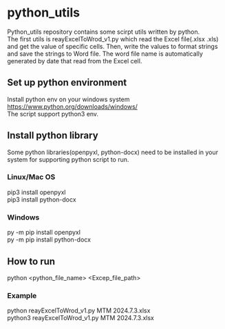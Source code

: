 # python_utils
Python_utils repository contains some scirpt utils written by python.  
The first utils is reayExcelToWrod_v1.py which read the Excel file(.xlsx .xls) and get the value of specific cells. Then, write the values to format strings and save the strings to Word file. The word file name is automatically generated by date that read from the Excel cell.
## Set up python environment
Install python env on your windows system https://www.python.org/downloads/windows/  
The script support python3 env.
## Install python library
Some python libraries(openpyxl, python-docx) need to be installed in your system for supporting python script to run.
### Linux/Mac OS
pip3 install openpyxl  
pip3 install python-docx  
### Windows
py -m pip install openpyxl  
py -m pip install python-docx
## How to run
python <python_file_name> <Excep_file_path>
### Example
python reayExcelToWrod_v1.py MTM 2024.7.3.xlsx  
python3 reayExcelToWrod_v1.py MTM 2024.7.3.xlsx




